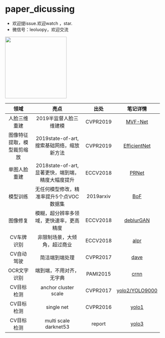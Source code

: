 # paper_dicussing


+ 欢迎提issue.欢迎watch ，star.
+ 微信号：leoluopy，欢迎交流

<img width="200" height="200" src="https://github.com/leoluopy/paper_discussing/blob/master/wechat_id.jpeg"/>

|领域|亮点|出处|笔记详情|
|:----:|:----:|:----:|:----:|
|人脸三维重建|2019半监督人脸三维建模|CVPR2019|[MVF-Net](./body/MVF-Net/mvfNet.md)|
|图像特征提取，模型裁剪缩放|2019state-of-art,搜索基础网络，缩放新方法|CVPR2019|[EfficientNet](./general/efficientNet/efficientNet.md)|
|单图人脸重建|2018state-of-art,显著更快，端到端，精度大幅度提升|ECCV2018|[PRNet](./body/PRNet/PRNet.md)|
|模型训练|无任何模型修改，精准率提升5个点VOC数据集|2019arxiv|[BoF](./general/BoF/bof.md)|
|图像修复|模糊，超分辨率多领域，更快速率，更高精度|ECCV2018|[deblurGAN](./GAN/deblurGAN/deblurGAN.md)|
|CV车牌识别|非限制场景，大倾角，超过商业|ECCV2018|[alpr](./ALPR/alpr.md)|
|CV自动驾驶|简洁端到端处理| CVPR2017|[dave](./DAVE/dave.md)|
|OCR文字识别|端到端，不用对齐，无字典| PAMI2015|[crnn](./CRNN/crnn.md)|
|CV目标检测|anchor cluster scale|CVPR2017|[yolo2/YOLO9000](https://github.com/leoluopy/paper_discussing/blob/master/yolo/yolo2/yolo2_discussing.md)|
|CV目标检测|single net|CVPR2016|[yolo1](https://github.com/leoluopy/paper_discussing/blob/master/yolo/yolo1/yolo1_discussing.md)|
|CV目标检测|multi scale darknet53|report|[yolo3](https://github.com/leoluopy/paper_discussing/blob/master/yolo/yolo3/yolo3_discussing.md)|



